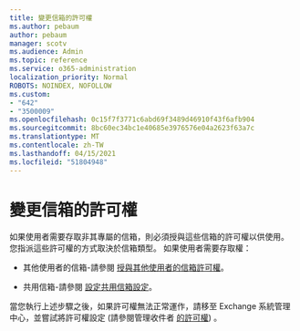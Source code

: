 ```yaml
---
title: 變更信箱的許可權
ms.author: pebaum
author: pebaum
manager: scotv
ms.audience: Admin
ms.topic: reference
ms.service: o365-administration
localization_priority: Normal
ROBOTS: NOINDEX, NOFOLLOW
ms.custom:
- "642"
- "3500009"
ms.openlocfilehash: 0c15f7f3771c6abd69f3489d46910f43f6afb904
ms.sourcegitcommit: 8bc60ec34bc1e40685e3976576e04a2623f63a7c
ms.translationtype: MT
ms.contentlocale: zh-TW
ms.lasthandoff: 04/15/2021
ms.locfileid: "51804948"
---
```

# <a name="changing-permissions-on-a-mailbox"></a>變更信箱的許可權

如果使用者需要存取非其專屬的信箱，則必須授與這些信箱的許可權以供使用。 您指派這些許可權的方式取決於信箱類型。 如果使用者需要存取權：
  
- 其他使用者的信箱-請參閱 [授與其他使用者的信箱許可權](https://docs.microsoft.com/microsoft-365/admin/add-users/give-mailbox-permissions-to-another-user)。
    
- 共用信箱-請參閱 [設定共用信箱設定](https://docs.microsoft.com/microsoft-365/admin/email/configure-a-shared-mailbox#add-or-remove-members)。
    
當您執行上述步驟之後，如果許可權無法正常運作，請移至 Exchange 系統管理中心，並嘗試將許可權設定 (請參閱管理收件者 [的許可權](https://technet.microsoft.com/library/jj919240%28v=exchg.150%29.aspx)) 。
  
